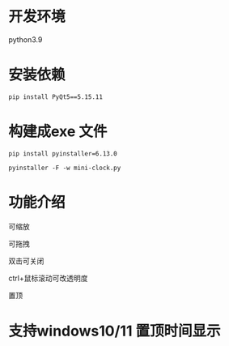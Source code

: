 # 开发环境

  python3.9


# 安装依赖

  `pip install PyQt5==5.15.11`

# 构建成exe 文件

  `pip install pyinstaller=6.13.0` 
  
  `pyinstaller -F -w mini-clock.py`


# 功能介绍

  可缩放
  
  可拖拽
  
  双击可关闭
  
  ctrl+鼠标滚动可改透明度

  置顶

# 支持windows10/11 置顶时间显示
